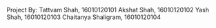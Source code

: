 Project By: 
Tattvam Shah, 16010120101
Akshat Shah, 16010120102
Yash Shah, 16010120103
Chaitanya Shaligram, 16010120104

